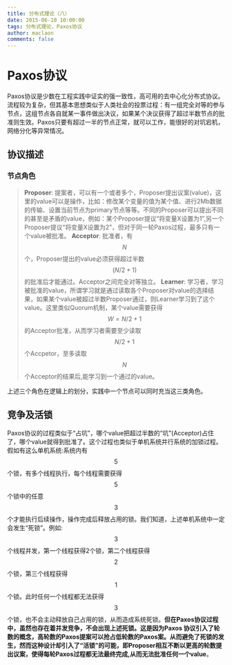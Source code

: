 ```yaml
---
title: 分布式理论（八）
date: 2015-06-10 10:00:00
tags: 分布式理论，Paxos协议
author: maclaon
comments: false
---
```

# Paxos协议
Paxos协议是少数在工程实践中证实的强一致性，高可用的去中心化分布式协议。流程较为复杂，但其基本思想类似于人类社会的投票过程：有一组完全对等的参与节点，这组节点各自就某一事件做出决议，如果某个决议获得了超过半数节点的批准则生效。Paxos只要有超过一半的节点正常，就可以工作，能很好的对坑宕机，网络分化等异常情况。

## 协议描述
### 节点角色
> **Proposer**: 提案者，可以有一个或者多个，Proposer提出议案(value)，这里的value可以是操作，比如：修改某个变量的值为某个值、进行2Mb数据的传输、设置当前节点为primary节点等等。不同的Proposer可以提出不同的甚至是矛盾的value，例如：某个Proposer提议“将变量X设置为1”,另一个Proposer提议“将变量X设置为2”，但对于同一轮Paxos过程，最多只有一个value被批准。
> **Acceptor**: 批准者，有$$N$$个，Proposer提出的value必须获得超过半数$$(N/2 + 1)$$的批准后才能通过。Acceptor之间完全对等独立。
> **Learner**: 学习者，学习被批准的value，所谓学习就是通过读取各个Proposer对value的选择结果，如果某个value被超过半数Proposer通过，则Learner学习到了这个value。这里类似Quorum机制，某个value需要获得$$W=N/2 + 1$$的Acceptor批准，从而学习者需要至少读取$$N/2+1$$个Accpetor，至多读取$$N$$个Acceptor的结果后,能学习到一个通过的value。上述三个角色在逻辑上的划分，实践中一个节点可以同时充当这三类角色。
<!--more-->

## 竞争及活锁
Paxos协议的过程类似于“占坑”，哪个value把超过半数的“坑”(Acceptor)占住了，哪个value就得到批准了。这个过程也类似于单机系统并行系统的加锁过程。假如有这么单机系统:系统内有$$5$$个锁，有多个线程执行，每个线程需要获得$$5$$个锁中的任意$$3$$个才能执行后续操作，操作完成后释放占用的锁。我们知道，上述单机系统中一定会发生“死锁”。例如: $$3$$个线程并发，第一个线程获得2个锁，第二个线程获得$$2$$个锁，第三个线程获得$$1$$个锁。此时任何一个线程都无法获得$$3$$个锁，也不会主动释放自己占用的锁，从而造成系统死锁。**但在Paxos协议过程中，虽然也存在着并发竞争，不会出现上述死锁。这是因为Paxos 协议引入了轮数的概念，高轮数的Paxos提案可以抢占低轮数的Paxos案。从而避免了死锁的发生，然而这种设计却引入了“活锁”的可能，即Proposer相互不断以更高的轮数提出议案，使得每轮Paxos过程都无法最终完成,从而无法批准任何一个value**。